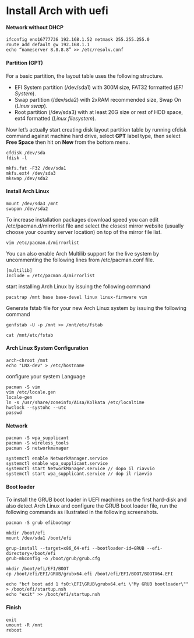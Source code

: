 # Install Arch with uefi

#### Network without DHCP
```
ifconfig eno16777736 192.168.1.52 netmask 255.255.255.0 
route add default gw 192.168.1.1
echo “nameserver 8.8.8.8” >> /etc/resolv.conf
```

#### Partition (GPT)
For a basic partition, the layout table uses the following structure.

- EFI System partition (/dev/sda1) with 300M size, FAT32 formatted (*EFI System*).
- Swap partition (/dev/sda2) with 2xRAM recommended size, Swap On (*Linux swap*).
- Root partition (/dev/sda3) with at least 20G size or rest of HDD space, ext4 formatted (*Linux filesystem*).

Now let’s actually start creating disk layout partition table by running cfdisk command against machine hard drive, select **GPT** label type, then select **Free Space** then hit on **New** from the bottom menu.

```
cfdisk /dev/sda
fdisk -l

mkfs.fat -F32 /dev/sda1
mkfs.ext4 /dev/sda3
mkswap /dev/sda2
```

#### Install Arch Linux
```
mount /dev/sda3 /mnt
swapon /dev/sda2
```
To increase installation packages download speed you can edit /etc/pacman.d/mirrorlist file and select the closest mirror website (usually choose your country server location) on top of the mirror file list.
```
vim /etc/pacman.d/mirrorlist
```
You can also enable Arch Multilib support for the live system by uncommenting the following lines from /etc/pacman.conf file.
```
[multilib]
Include = /etc/pacman.d/mirrorlist
```
start installing Arch Linux by issuing the following command
```
pacstrap /mnt base base-devel linux linux-firmware vim
```

Generate fstab file for your new Arch Linux system by issuing the following command
```
genfstab -U -p /mnt >> /mnt/etc/fstab

cat /mnt/etc/fstab
```

#### Arch Linux System Configuration

```
arch-chroot /mnt
echo "LNX-dev" > /etc/hostname
```

configure your system Language
```
pacman -S vim
vim /etc/locale.gen
locale-gen
ln -s /usr/share/zoneinfo/Aisa/Kolkata /etc/localtime
hwclock --systohc --utc
passwd
```


#### Network
```
pacman -S wpa_supplicant
pacman -S wireless_tools
pacman -S networkmanager

systemctl enable NetworkManager.service
systemctl enable wpa_supplicant.service
systemctl start NetworkManager.service // dopo il riavvio
systemctl start wpa_supplicant.service // dop il riavvio
```


#### Boot loader
To install the GRUB boot loader in UEFI machines on the first hard-disk and also detect Arch Linux and configure the GRUB boot loader file, run the following commands as illustrated in the following screenshots.
```
pacman -S grub efibootmgr

mkdir /boot/efi
mount /dev/sda1 /boot/efi

grup-install --target=x86_64-efi --bootloader-id=GRUB --efi-directory=/boot/efi
grub-mkconfig -o /boot/grub/grub.cfg

mkdir /boot/efi/EFI/BOOT
cp /boot/efi/EFI/GRUB/grubx64.efi /boot/efi/EFI/BOOT/BOOTX64.EFI

echo "bcf boot add 1 fs0:\EFI\GRUB\grubx64.efi \"My GRUB bootloader\"" > /boot/efi/startup.nsh
echo "exit" >> /boot/efi/startup.nsh

```

#### Finish
```
exit
umount -R /mnt
reboot
```
